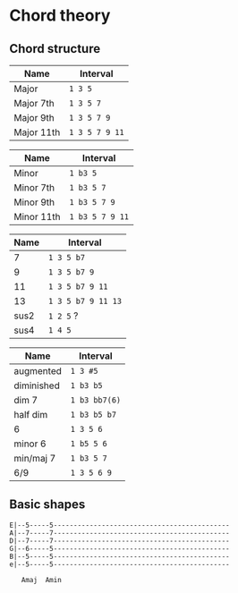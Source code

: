 # Chord theory

## Chord structure

| Name | Interval |
| --- | --- |
| Major |       `1 3 5` |
| Major 7th |  `1 3 5 7` |
| Major 9th |  `1 3 5 7 9` |
| Major 11th | `1 3 5 7 9 11` |

| Name | Interval |
| --- | --- |
| Minor      | `1 b3 5` |
| Minor 7th  | `1 b3 5 7` |
| Minor 9th  | `1 b3 5 7 9` |
| Minor 11th |`1 b3 5 7 9 11` |

| Name | Interval |
| --- | --- |
| 7   | `1 3 5 b7` |
| 9   | `1 3 5 b7 9` |
| 11  | `1 3 5 b7 9 11` |
| 13  | `1 3 5 b7 9 11 13` |
| sus2 | `1 2 5` ? |
| sus4 | `1 4 5` |

| Name | Interval |
| --- | --- |
| augmented  | `1 3 #5` |
| diminished | `1 b3 b5` |
| dim 7      | `1 b3 bb7(6)` |
| half dim   | `1 b3 b5 b7` |
| 6 | `1 3 5 6` |
| minor 6 | `1 b5 5 6` |
| min/maj 7  |`1 b3 5 7` |
| 6/9 | `1 3 5 6 9` |

## Basic shapes
 
```
E|--5-----5--------------------------------------------
A|--7-----7--------------------------------------------
D|--7-----7--------------------------------------------
G|--6-----5--------------------------------------------
B|--5-----5--------------------------------------------
e|--5-----5--------------------------------------------

   Amaj  Amin
```


